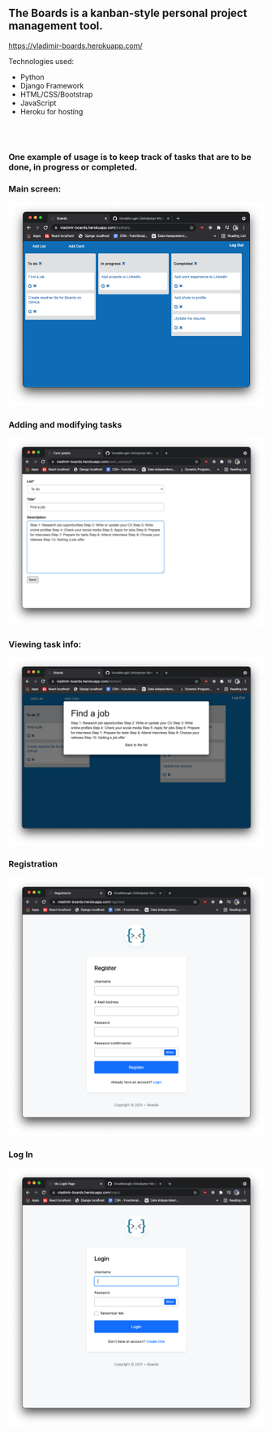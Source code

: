 <h2>The Boards is a kanban-style personal project management tool. </h1>

https://vladimir-boards.herokuapp.com/

Technologies used:

- Python
- Django Framework
- HTML/CSS/Bootstrap
- JavaScript
- Heroku for hosting

<br>
<br>
<h3>One example of usage is to keep track of tasks that are to be done, in progress or completed.</h3>

<h3>Main screen:</h3>

![main screen](Boards/screenshots/main.png)

<h3>Adding and modifying tasks</h3>

![add task](Boards/screenshots/add_task.png)

<h3>Viewing task info:</h3>

![view task](Boards/screenshots/task_info.png)

<h3>Registration</h>

![register](Boards/screenshots/registration.png)

<h3>Log In</h3>

![log in](Boards/screenshots/login.png)
